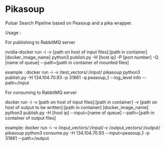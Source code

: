 # Pikasoup

Pulsar Search Pipeline based on Peasoup and a pika wrapper. 

Usage :

For publishing to RabbitMQ server

nvidia-docker run -i -v [path on host of input files]:[path in container] [docker_image_name] python3 publish.py -H [host ip] -P [port number] -Q [name of queue] --path=[path in container of mounted files]

example : docker run -i -v /test_vectors/:/input/ pikasoup python3 publish.py -H 134.104.70.93 -p 31861 -q peasoup_1 --log_level info --path=/input 


For consuming to RabbitMQ server


docker run -i -v [path on host of input files]:[path in container] -v [path on host of output to be written]:[path in container] [docker_image_name] python3 publish.py -H [host ip] --input=[name of queue] --path=[path in container of output files]


example: docker run -i -v /input_vectors/:/input/-v /output_vectors/:/output/ pikasoup python3 consume.py -H 134.104.70.93 --input=peasoup_1 -p 31861 --path=/output


